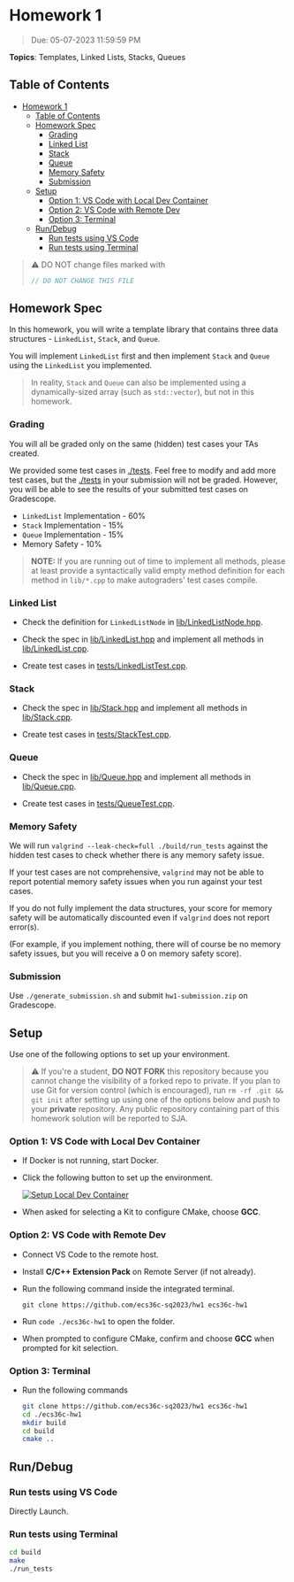 # Homework 1

> Due: 05-07-2023 11:59:59 PM

**Topics**: Templates, Linked Lists, Stacks, Queues

## Table of Contents

- [Homework 1](#homework-1)
  - [Table of Contents](#table-of-contents)
  - [Homework Spec](#homework-spec)
    - [Grading](#grading)
    - [Linked List](#linked-list)
    - [Stack](#stack)
    - [Queue](#queue)
    - [Memory Safety](#memory-safety)
    - [Submission](#submission)
  - [Setup](#setup)
    - [Option 1: VS Code with Local Dev Container](#option-1-vs-code-with-local-dev-container)
    - [Option 2: VS Code with Remote Dev](#option-2-vs-code-with-remote-dev)
    - [Option 3: Terminal](#option-3-terminal)
  - [Run/Debug](#rundebug)
    - [Run tests using VS Code](#run-tests-using-vs-code)
    - [Run tests using Terminal](#run-tests-using-terminal)

> ⚠️ DO NOT change files marked with
>
> ```cpp
> // DO NOT CHANGE THIS FILE
> ```

## Homework Spec

In this homework, you will write a template library that contains three data
structures - `LinkedList`, `Stack`, and `Queue`.

You will implement `LinkedList` first and then implement `Stack` and `Queue`
using the `LinkedList` you implemented.

> In reality, `Stack` and `Queue` can also be implemented using a
> dynamically-sized array (such as `std::vector`), but not in this homework.

### Grading

You will all be graded only on the same (hidden) test cases your TAs created.

We provided some test cases in [./tests](./tests). Feel free to modify and add
more test cases, but the [./tests](./tests) in your submission will not be
graded. However, you will be able to see the results of your submitted test
cases on Gradescope.

- `LinkedList` Implementation - 60%
- `Stack` Implementation - 15%
- `Queue` Implementation - 15%
- Memory Safety - 10%

> **NOTE:** If you are running out of time to implement all methods, please at
> least provide a syntactically valid empty method definition for each method in
> `lib/*.cpp` to make autograders' test cases compile.

### Linked List

- Check the definition for `LinkedListNode` in
  [lib/LinkedListNode.hpp](lib/LinkedListNode.hpp).

- Check the spec in [lib/LinkedList.hpp](lib/LinkedList.hpp) and implement all
  methods in [lib/LinkedList.cpp](lib/LinkedList.cpp).

- Create test cases in [tests/LinkedListTest.cpp](tests/LinkedListTest.cpp).

### Stack

- Check the spec in [lib/Stack.hpp](lib/Stack.hpp) and implement all methods in
  [lib/Stack.cpp](lib/Stack.cpp).

- Create test cases in [tests/StackTest.cpp](tests/StackTest.cpp).

### Queue

- Check the spec in [lib/Queue.hpp](lib/Queue.hpp) and implement all methods in
  [lib/Queue.cpp](lib/Queue.cpp).

- Create test cases in [tests/QueueTest.cpp](tests/QueueTest.cpp).

### Memory Safety

We will run `valgrind --leak-check=full ./build/run_tests` against the hidden
test cases to check whether there is any memory safety issue.

If your test cases are not comprehensive, `valgrind` may not be able to report
potential memory safety issues when you run against your test cases.

If you do not fully implement the data structures, your score for memory safety
will be automatically discounted even if `valgrind` does not report error(s).

(For example, if you implement nothing, there will of course be no memory safety
issues, but you will receive a 0 on memory safety score).

### Submission

Use `./generate_submission.sh` and submit `hw1-submission.zip` on Gradescope.

## Setup

Use one of the following options to set up your environment.

> ⚠️ If you're a student, **DO NOT FORK** this repository because you cannot
> change the visibility of a forked repo to private. If you plan to use Git for
> version control (which is encouraged), run `rm -rf .git && git init` after
> setting up using one of the options below and push to your **private**
> repository. Any public repository containing part of this homework solution
> will be reported to SJA.

### Option 1: VS Code with Local Dev Container

- If Docker is not running, start Docker.

- Click the following button to set up the environment.

  [![Setup Local Dev Container](https://img.shields.io/static/v1?label=Local%20Dev%20Container&message=Setup&color=blue&logo=visualstudiocode)](https://vscode.dev/redirect?url=vscode://ms-vscode-remote.remote-containers/cloneInVolume?url=https://github.com/ecs36c-sq2023/hw1)

- When asked for selecting a Kit to configure CMake, choose **GCC**.

### Option 2: VS Code with Remote Dev

- Connect VS Code to the remote host.

- Install **C/C++ Extension Pack** on Remote Server (if not already).

- Run the following command inside the integrated terminal.

  `git clone https://github.com/ecs36c-sq2023/hw1 ecs36c-hw1`

- Run `code ./ecs36c-hw1` to open the folder.

- When prompted to configure CMake, confirm and choose **GCC** when prompted for
  kit selection.

### Option 3: Terminal

- Run the following commands

  ```bash
  git clone https://github.com/ecs36c-sq2023/hw1 ecs36c-hw1
  cd ./ecs36c-hw1
  mkdir build
  cd build
  cmake ..
  ```

## Run/Debug

### Run tests using VS Code

Directly Launch.

### Run tests using Terminal

```bash
cd build
make
./run_tests
```
